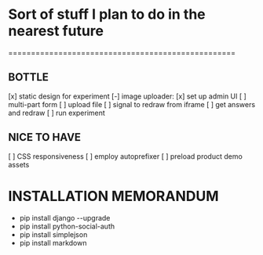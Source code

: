 # Sort of stuff I plan to do in the nearest future
==================================================


## BOTTLE
[x] static design for experiment
[-] image uploader:
    [x] set up admin UI
    [ ] multi-part form
    [ ] upload file
    [ ] signal to redraw from iframe
    [ ] get answers and redraw
[ ] run experiment


## NICE TO HAVE
[ ] CSS responsiveness
[ ] employ autoprefixer
[ ] preload product demo assets


# INSTALLATION MEMORANDUM
* pip install django --upgrade
* pip install python-social-auth
* pip install simplejson
* pip install markdown